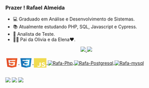 ### Prazer ! Rafael Almeida


- 💻 Graduado em Análise e Desenvolvimento de Sistemas.
- 📚 Atualmente estudando PHP, SQL, Javascript e Cypress.
- 🏢 Analista de Teste.
- 👨‍👧 Pai da Olivia e da Elena❤️.

<div align="center">
  <a href="https://github.com/rafael13almeida">
  <img height="180em" src="https://github-readme-stats.vercel.app/api?username=rafael13almeida&show_icons=false&theme=dark&include_all_commits=true&count_private=true"/>
  <img height="180em" src="https://github-readme-stats.vercel.app/api/top-langs/?username=rafael13almeida&layout=compact&langs_count=7&theme=dark"/>
</div>
 
<div style="display: inline_block"><br>
  <img align="center" alt="Rafa-HTML" height="30" width="40" src="https://raw.githubusercontent.com/devicons/devicon/master/icons/html5/html5-original.svg">
  <img align="center" alt="Rafa-CSS" height="30" width="40" src="https://raw.githubusercontent.com/devicons/devicon/master/icons/css3/css3-original.svg">
  <img align="center" alt="Rafa-Js" height="30" width="40" src="https://raw.githubusercontent.com/devicons/devicon/master/icons/javascript/javascript-plain.svg">
  <img align="center" alt="Rafa-Php" height="30" width="40" src="https://cdn.jsdelivr.net/gh/devicons/devicon/icons/php/php-original.svg">
  <img align="center" alt="Rafa-Postgresql" height="30" width="40" src="https://cdn.jsdelivr.net/gh/devicons/devicon/icons/postgresql/postgresql-original.svg">
  <img align="center" alt="Rafa-mysql" height="30" width="40"src="https://cdn.jsdelivr.net/gh/devicons/devicon/icons/mysql/mysql-original-wordmark.svg"> 
</div>

##
  <div>
  <a href="https://www.linkedin.com/in/rafael-almeida-287605137/" target="_blank"><img src="https://img.shields.io/badge/-LinkedIn-%230077B5?style=for-the-badge&logo=linkedin&logoColor=white" target="_blank"></a>   
  <a href = "mailto:rafael13almeida@gmail.com"><img src="https://img.shields.io/badge/-Gmail-%23333?style=for-the-badge&logo=gmail&logoColor=white" target="_blank"></a>
  <a href="https://instagram.com/faelroots13/" target="_blank"><img src="https://img.shields.io/badge/-Instagram-%23E4405F?style=for-the-badge&logo=instagram&logoColor=white" target="_blank"></a>
  
    
</div>
